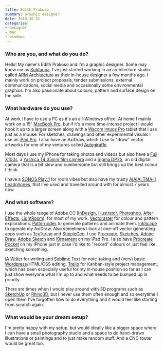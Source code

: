 ```yaml
---
title: Edith Prakoso
summary: Graphic designer
date: 2018-10-31
categories:
- designer
- mac
- windows
---
```


### Who are you, and what do you do?

Hello! My name's Edith Prakoso and I'm a graphic designer. Some may know me as [Subfauna](https://www.instagram.com/subfauna "Edith's Instagram account."). I've just started working in an architecture studio called [ARM Architecture](http://www.armarchitecture.com.au/ "An Australian architecture and design firm.") as their in-house designer a few months ago. I mainly work on project proposals, tender submissions, external communications, social media and occasionally some environmental graphics. I'm also passionate about colours, pattern and surface design on the side. 

### What hardware do you use?

At work I have to use a PC as it's an all-Windows office. At home I mainly work on a 15" [MacBook Pro][macbook-pro], but if it's a more time-intense project I would hook it up to a larger screen along with a [Wacom Intuos Pro][intuos-pro] tablet that I use just as a mouse. For sketches, drawings and other experimental visuals I use an [iPad Pro][ipad-pro]. I also have an AxiDraw, which I use to "draw" vector artworks for one of my ventures called [Autogiraffe](https://www.instagram.com/autogiraffe "Edith's generative art Instagram account."). 

Most days I use my iPhone for taking photos and videos but also have a [Fuji X100s][x100s], a [Yashica T4 35mm film camera][yashica-t4] and a [Sigma DP2S][dp2s], an old digital camera that is a bit slow and cumbersome but still brings up the best colour I think. 

I have a [SONOS Play:1][play-1] for room vibes but also have my trusty [AIAIAI TMA-1 headphones][tma-1], that I've used and travelled around with for almost 7 years now.

### And what software?

I use the whole range of Adobe CC ([InDesign][], [Illustrator][], [Photoshop][], [After Effects][after-effects], [LightRoom][]), for most of my work. [Vectoraster][] for colour and pattern explorations. [Patternodes][] to generate patterns and animate them. [InkScape][] to operate my AxiDraw. Also sometimes I look at one-off vector generating apps such as [TexTuring][] and [StippleGen][]. I use [Procreate][procreate-ios], [Sketches][tayasui-sketches-pro-ios], [Adobe Draw][illustrator-draw-ios], [Adobe Sketch][photoshop-sketch-ios] and [iOrnament][iornament-ios] on my iPad Pro. I also have [Procreate Pocket][procreate-pocket-ios] on my iPhone just in case I'd like to "record" colours or just feel like sketching something. 

[iA Writer][ia-writer] for writing and [Sublime Text][sublime-text] for note-taking and (very) basic [Wordpress][]/HTML/CSS editing. [Trello][] for Kanban-style project management, which has been especially useful for my in-house position so far as I can just show everyone what I'm up to and what needs to be bumped up in priority. 

There are times when I would play around with 3D programs such as [SketchUp][] or [Rhino3D][rhino], but I never use them often enough and so everytime I open them I've forgotten how to do everything and it would feel like starting from scratch again.

### What would be your dream setup?

I'm pretty happy with my setup, but would ideally like a bigger space where I can have a small photography studio and a space to do hand-drawn illustrations or paintings and to just make random stuff. And a CNC router would be great too.

[after-effects]: https://www.adobe.com/products/aftereffects.html "Motion graphics and video editing software."
[dp2s]: http://web.archive.org/web/20200118073726/http://www.sigma-dp.com:80/DP2s/main.html "A 14.06 megapixel digital camera."
[ia-writer]: https://ia.net/writer/updates/ia-writer-for-mac "A full-screen writing tool for the Mac."
[illustrator-draw-ios]: https://itunes.apple.com/au/app/adobe-illustrator-draw-scalable/id911156590 "A vector drawing app."
[illustrator]: https://www.adobe.com/products/illustrator.html "A vector graphics editor."
[indesign]: https://www.adobe.com/products/indesign.html "A desktop/web publishing application."
[inkscape]: https://inkscape.org/en/ "An open-source vector graphics program."
[intuos-pro]: http://web.archive.org/web/20190506070316/https://www.wacom.com/en-ca/products/pen-tablets/intuos-pro-medium "A drawing tablet with multi-touch support."
[iornament-ios]: http://www.science-to-touch.com/en/iOrnament.html "An app for drawing geometric art."
[ipad-pro]: https://en.wikipedia.org/wiki/IPad_Pro "An iOS tablet."
[lightroom]: https://www.adobe.com/products/photoshop-lightroom.html "Photo management and editing software."
[macbook-pro]: https://www.apple.com/macbook-pro/ "A laptop."
[patternodes]: https://www.lostminds.com/patternodes2/ "Software for creating vector patterns."
[photoshop-sketch-ios]: https://itunes.apple.com/us/app/adobe-photoshop-sketch/id839085644 "A drawing and illustration app."
[photoshop]: https://www.adobe.com/products/photoshop.html "A bitmap image editor."
[play-1]: http://www.sonos.com/shop/play1 "A wireless speaker."
[procreate-ios]: https://itunes.apple.com/us/app/procreate/id425073498 "A powerful illustration app."
[procreate-pocket-ios]: https://itunes.apple.com/us/app/procreate-pocket/id916366645 "A sketching app."
[rhino]: https://www.rhino3d.com/ "3D modelling software."
[sketchup]: https://www.sketchup.com/ "3D modeling software."
[stipplegen]: https://wiki.evilmadscientist.com/StippleGen "Software for creating stipple art."
[sublime-text]: http://www.sublimetext.com/ "A coder's text editor."
[tayasui-sketches-pro-ios]: https://itunes.apple.com/us/app/tayasui-sketches-pro/id671867510 "A drawing app."
[texturing]: http://ivan-murit.fr/works.php?w=texturing "Dithering software."
[tma-1]: https://www.aiaiai.dk/store/headphones/tma-1 "DJ headphones."
[trello]: https://trello.com/ "A project management service."
[vectoraster]: https://lostminds.com/vectoraster7/ "Raster pattern software."
[wordpress]: https://wordpress.com/ "Weblog publishing software."
[x100s]: http://www.fujifilm.com/products/digital_cameras/x/fujifilm_x100s/ "A 16 megapixel digital camera."
[yashica-t4]: http://camerapedia.wikia.com/wiki/Yashica_T4 "A 35mm compact film camera."
